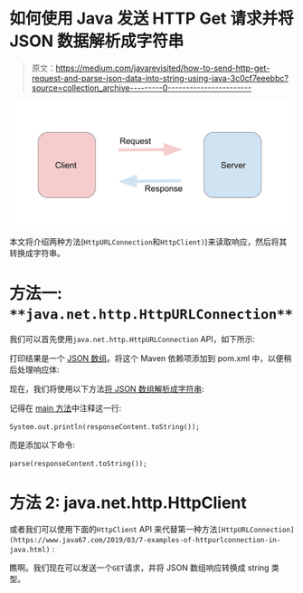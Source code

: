 # 如何使用 Java 发送 HTTP Get 请求并将 JSON 数据解析成字符串

> 原文：<https://medium.com/javarevisited/how-to-send-http-get-request-and-parse-json-data-into-string-using-java-3c0cf7eeebbc?source=collection_archive---------0----------------------->

![](img/21507b9cd041549d4ee6a24e8fb1170c.png)

本文将介绍两种方法(`HttpURLConnection`和`HttpClient)`)来读取响应，然后将其转换成字符串。

# **方法一:** `**java.net.http.HttpURLConnection**`

我们可以首先使用`java.net.http.HttpURLConnection` API，如下所示:

打印结果是一个 [JSON 数组](https://www.java67.com/2015/02/how-to-parse-json-tofrom-java-object.html)。将这个 Maven 依赖项添加到 pom.xml 中，以便稍后处理响应体:

现在，我们将使用以下方法[将 JSON 数组解析成字符串](https://javarevisited.blogspot.com/2013/04/convert-json-array-to-string-array-list-java-from.html):

记得在 [main 方法](https://www.java67.com/2014/02/can-you-run-java-program-without-main-method.html)中注释这一行:

`System.out.println(responseContent.toString());`

而是添加以下命令:

`parse(responseContent.toString());`

# 方法 2: java.net.http.HttpClient

或者我们可以使用下面的`HttpClient` API 来代替第一种方法`[HttpURLConnection](https://www.java67.com/2019/03/7-examples-of-httpurlconnection-in-java.html)` [](https://www.java67.com/2019/03/7-examples-of-httpurlconnection-in-java.html):

瞧啊。我们现在可以发送一个`GET`请求，并将 JSON 数组响应转换成 string 类型。